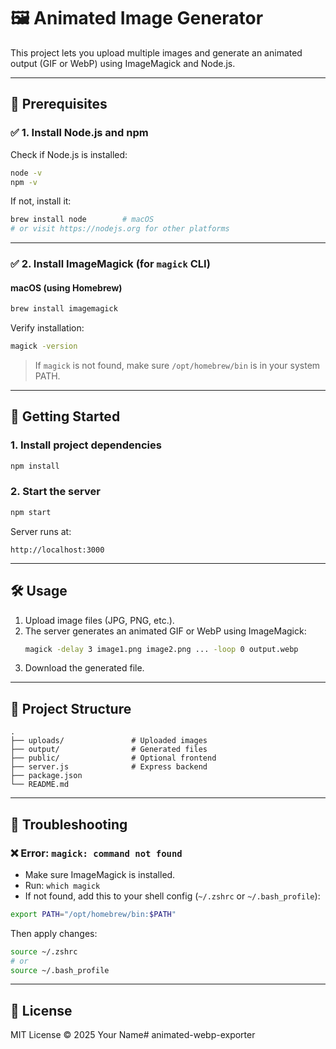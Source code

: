 # 🖼️ Animated Image Generator

This project lets you upload multiple images and generate an animated output (GIF or WebP) using ImageMagick and Node.js.

---

## 🔧 Prerequisites

### ✅ 1. Install Node.js and npm

Check if Node.js is installed:

```bash
node -v
npm -v
```

If not, install it:

```bash
brew install node        # macOS
# or visit https://nodejs.org for other platforms
```

---

### ✅ 2. Install ImageMagick (for `magick` CLI)

#### macOS (using Homebrew)

```bash
brew install imagemagick
```

Verify installation:

```bash
magick -version
```

> If `magick` is not found, make sure `/opt/homebrew/bin` is in your system PATH.

---

## 🚀 Getting Started

### 1. Install project dependencies

```bash
npm install
```

### 2. Start the server

```bash
npm start
```

Server runs at:

```
http://localhost:3000
```

---

## 🛠️ Usage

1. Upload image files (JPG, PNG, etc.).
2. The server generates an animated GIF or WebP using ImageMagick:
   ```bash
   magick -delay 3 image1.png image2.png ... -loop 0 output.webp
   ```
3. Download the generated file.

---

## 📁 Project Structure

```
.
├── uploads/               # Uploaded images
├── output/                # Generated files
├── public/                # Optional frontend
├── server.js              # Express backend
├── package.json
└── README.md
```

---

## 🧯 Troubleshooting

### ❌ Error: `magick: command not found`

- Make sure ImageMagick is installed.
- Run: `which magick`
- If not found, add this to your shell config (`~/.zshrc` or `~/.bash_profile`):

```bash
export PATH="/opt/homebrew/bin:$PATH"
```

Then apply changes:

```bash
source ~/.zshrc
# or
source ~/.bash_profile
```

---

## 📄 License

MIT License © 2025 Your Name# animated-webp-exporter
